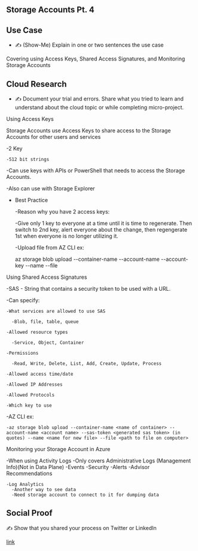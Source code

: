 <!-- This template removes the micro tutorial for a quicker post and removes images for a full template check out the 000-DAY-ARTICLE-LONG-TEMPLATE.MD-->

## Storage Accounts Pt. 4

## Use Case

- ✍️ (Show-Me) Explain in one or two sentences the use case

Covering  using Access Keys, Shared Access Signatures, and Monitoring Storage Accounts

## Cloud Research

- ✍️ Document your trial and errors. Share what you tried to learn and understand about the cloud topic or while completing micro-project.

Using Access Keys

  Storage Accounts use Access Keys to share access to the Storage Accounts for other users and services
  
  -2 Key
  
    -512 bit strings
    
  -Can use keys with APIs or PowerShell that needs to access the Storage Accounts.
  
  -Also can use with Storage Explorer
  
  - Best Practice
  
    -Reason why you have 2 access keys:
    
      -Give only 1 key to everyone at a time until it is time to regenerate. Then switch to 2nd key, alert everyone about the change, then regengerate 1st when everyone is no longer utilizing it.
      
    -Upload file from AZ CLI ex:
    
      az storage blob upload --container-name <name of container> --account-name <account name> --account-key <key copied from container> --name <name for new file> --file <path to file on computer>


Using Shared Access Signatures

  -SAS - String that contains a security token to be used with a URL.
  
  -Can specify:
  
    -What services are allowed to use SAS
    
      -Blob, file, table, queue
      
    -Allowed resource types
    
      -Service, Object, Container
      
    -Permissions
    
      -Read, Write, Delete, List, Add, Create, Update, Process
      
    -Allowed access time/date
    
    -Allowed IP Addresses
    
    -Allowed Protocols
    
    -Which key to use
    
  -AZ CLI ex:
  
    -az storage blob upload --container-name <name of container> --account-name <account name> --sas-token <generated sas token> (in quotes) --name <name for new file> --file <path to file on computer>
    
    
Monitoring your Storage Account in Azure

  -When using Activity Logs
    -Only covers Administrative Logs (Management Info)(Not in Data Plane)
      -Events
      -Security
      -Alerts
      -Advisor Recommendations

    -Log Analytics
      -Another way to see data
      -Need storage account to connect to it for dumping data

## Social Proof

✍️ Show that you shared your process on Twitter or LinkedIn

[link](link)
